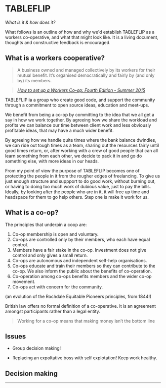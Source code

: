 # TABLEFLIP

_What is it & how does it?_

What follows is an outline of how and why we'd establish TABLEFLIP as a workers co-operative, and what that might look like. It is a living document, thoughts and constructive feedback is encouraged.

## What is a workers cooperative?

> A business owned and managed collectively by its workers for their mutual benefit.
> It’s organised democratically and fairly by (and only by) its members.

> _[How to set up a Workers Co-op: Fourth Edition - Summer 2015][1]_

TABLEFLIP ia a group who create good code, and support the community through a commitment to open source ideas, education and meet-ups.

We benefit from being a co-op by committing to the idea that we all get a say in how we work together. By agreeing how we share the workload and profits we can balance our time between client work and less obviously profitable ideas, that may have a much wider benefit.

By agreeing how we handle quite times where the bank balance dwindles, we can ride out tough times as a team, sharing out the resources fairly until good times return, or, after working with a crew of good people that can all learn something from each other, we decide to pack it in and go do something else, with more ideas in our heads.

From my point of view the purpose of TABLEFLIP becomes one of protecting the people in it from the rougher edges of freelancing. To give us just enough structure and suppport to do good work, without burning out, or having to doing too much work of dubious value, just to pay the bills. Ideally, by looking after the people who are in it, it will free up time and headspace for them to go help others. Step one is make it work for us.



## What is a co-op?

The principles that underpin a coop are:

1. Co-op membership is open and voluntary.
2. Co-ops are controlled only by their members, who each have equal control.
3. Members have a fair stake in the co-op. Investment does not give control and only gives a small return.
4. Co-ops are autonomous and independent self-help organisations.
5. Co-ops educate and train their members so they can contribute to the co-op. We also inform the public about the benefits of co-operation.
6. Co-operation among co-ops benefits members and the wider co-op movement.
7. Co-ops act with concern for the community.

(an evolution of the Rochdale Equitable Pioneers principles, from 1844!)

British law offers no formal definition of a co-operative. It is an agreement amongst participants rather than a legal entity.

> Working for a co-op means that making money isn’t the bottom line

## Issues

- Group decision making!

- Replacing an expoltative boss with self explotation!
Keep work healthy.

## Decision making




---

[1]:http://www.radicalroutes.org.uk/publicdownloads/setupaworkerscoop-lowres.pdf
